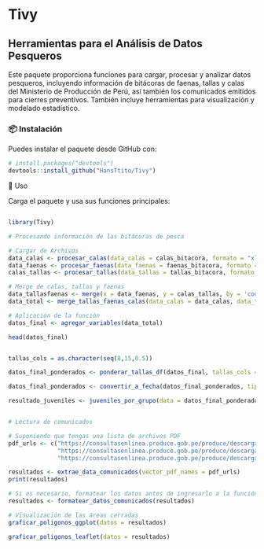 # Tivy  
## Herramientas para el Análisis de Datos Pesqueros  

Este paquete proporciona funciones para cargar, procesar y analizar datos pesqueros, incluyendo información de bitácoras de faenas, tallas y calas del Ministerio de Producción de Perú, así también los comunicados emitidos para cierres preventivos. También incluye herramientas para visualización y modelado estadístico.  

### 📦 Instalación  
Puedes instalar el paquete desde GitHub con:  

```r
# install.packages("devtools")
devtools::install_github("HansTtito/Tivy")
```

🚀 Uso

Carga el paquete y usa sus funciones principales:

```r

library(Tivy)

# Procesando información de las bitácoras de pesca

# Cargar de Archivos
data_calas <- procesar_calas(data_calas = calas_bitacora, formato = "xlsx", corregir_coordenadas = TRUE)
data_faenas <- procesar_faenas(data_faenas = faenas_bitacora, formato = "xlsx")
calas_tallas <- procesar_tallas(data_tallas = tallas_bitacora, formato = "xlsx")

# Merge de calas, tallas y faenas
data_tallasfaenas <- merge(x = data_faenas, y = calas_tallas, by = 'codigo_faena')
data_total <- merge_tallas_faenas_calas(data_calas = data_calas, data_tallas_faenas = data_tallasfaenas)

# Aplicación de la función
datos_final <- agregar_variables(data_total)

head(datos_final)


tallas_cols = as.character(seq(8,15,0.5))

datos_final_ponderados <- ponderar_tallas_df(datos_final, tallas_cols = tallas_cols, captura_col = 'catch_ANCHOVETA', a = 0.0012, b = 3.1242)

datos_final_ponderados <- convertir_a_fecha(datos_final_ponderados, tipo = "date")

resultado_juveniles <- juveniles_por_grupo(data = datos_final_ponderados, group_cols = c("fecha_unica"), cols_tallas = paste0("pond_", tallas_cols))


# Lectura de comunicados

# Suponiendo que tengas una lista de archivos PDF
pdf_urls <- c("https://consultasenlinea.produce.gob.pe/produce/descarga/comunicados/dgsfs/1542_comunicado1.pdf",
              "https://consultasenlinea.produce.gob.pe/produce/descarga/comunicados/dgsfs/1478_comunicado1.pdf",
              "https://consultasenlinea.produce.gob.pe/produce/descarga/comunicados/dgsfs/1468_comunicado1.pdf")

resultados <- extrae_data_comunicados(vector_pdf_names = pdf_urls)
print(resultados)

# Si es necesario, formatear los datos antes de ingresarlo a la función de gráficos
resultados <- formatear_datos_comunicados(resultados)

# Visualización de las áreas cerradas
graficar_poligonos_ggplot(datos = resultados)

graficar_poligonos_leaflet(datos = resultados)

```
